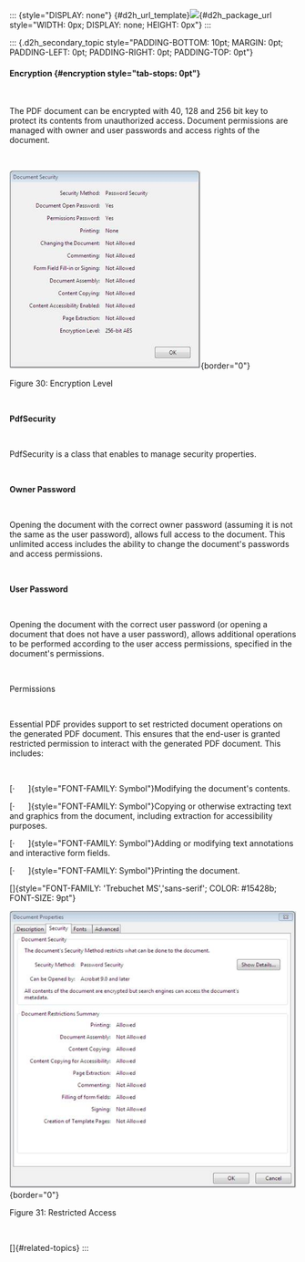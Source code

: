 ::: {style="DISPLAY: none"}
[](ms-xhelp:///?Id=d2h_url_template){#d2h_url_template}![](!package_url!){#d2h_package_url style="WIDTH: 0px; DISPLAY: none; HEIGHT: 0px"}
:::

::: {.d2h_secondary_topic style="PADDING-BOTTOM: 10pt; MARGIN: 0pt; PADDING-LEFT: 0pt; PADDING-RIGHT: 0pt; PADDING-TOP: 0pt"}
#### Encryption {#encryption style="tab-stops: 0pt"}

 

The PDF document can be encrypted with 40, 128 and 256 bit key to protect its contents from unauthorized access. Document permissions are managed with owner and user passwords and access rights of the document.

 

![](ImagesExt/image22_41.jpg){border="0"}

Figure 30: Encryption Level

 

**PdfSecurity**

 

PdfSecurity is a class that enables to manage security properties.

 

**Owner Password**

 

Opening the document with the correct owner password (assuming it is not the same as the user password), allows full access to the document. This unlimited access includes the ability to change the document\'s passwords and access permissions.

 

**User Password**

 

Opening the document with the correct user password (or opening a document that does not have a user password), allows additional operations to be performed according to the user access permissions, specified in the document\'s permissions.

 

Permissions

 

Essential PDF provides support to set restricted document operations on the generated PDF document. This ensures that the end-user is granted restricted permission to interact with the generated PDF document. This includes:

 

[·      ]{style="FONT-FAMILY: Symbol"}Modifying the document\'s contents.

[·      ]{style="FONT-FAMILY: Symbol"}Copying or otherwise extracting text and graphics from the document, including extraction for accessibility purposes.

[·      ]{style="FONT-FAMILY: Symbol"}Adding or modifying text annotations and interactive form fields.

[·      ]{style="FONT-FAMILY: Symbol"}Printing the document.

[]{style="FONT-FAMILY: 'Trebuchet MS','sans-serif'; COLOR: #15428b; FONT-SIZE: 9pt"} 

![](ImagesExt/image22_42.jpg){border="0"}

Figure 31: Restricted Access

 

[]{#related-topics}
:::

